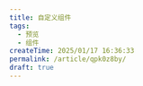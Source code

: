 ```yaml
---
title: 自定义组件
tags:
  - 预览
  - 组件
createTime: 2025/01/17 16:36:33
permalink: /article/qpk0z8by/
draft: true
---
```


<CustomComponent/>
